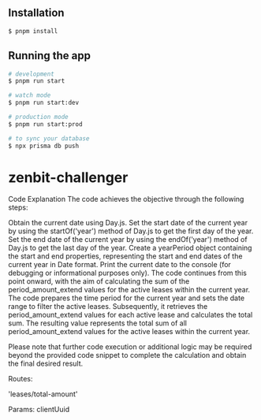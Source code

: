 ## Installation

```bash
$ pnpm install
```

## Running the app

```bash
# development
$ pnpm run start

# watch mode
$ pnpm run start:dev

# production mode
$ pnpm run start:prod
```

```bash
# to sync your database
$ npx prisma db push
```
# zenbit-challenger

Code Explanation
The code achieves the objective through the following steps:

Obtain the current date using Day.js.
Set the start date of the current year by using the startOf('year') method of Day.js to get the first day of the year.
Set the end date of the current year by using the endOf('year') method of Day.js to get the last day of the year.
Create a yearPeriod object containing the start and end properties, representing the start and end dates of the current year in Date format.
Print the current date to the console (for debugging or informational purposes only).
The code continues from this point onward, with the aim of calculating the sum of the period_amount_extend values for the active leases within the current year.
The code prepares the time period for the current year and sets the date range to filter the active leases. Subsequently, it retrieves the period_amount_extend values for each active lease and calculates the total sum. The resulting value represents the total sum of all period_amount_extend values for the active leases within the current year.

Please note that further code execution or additional logic may be required beyond the provided code snippet to complete the calculation and obtain the final desired result. 

Routes: 

'leases/total-amount' 

Params: clientUuid
